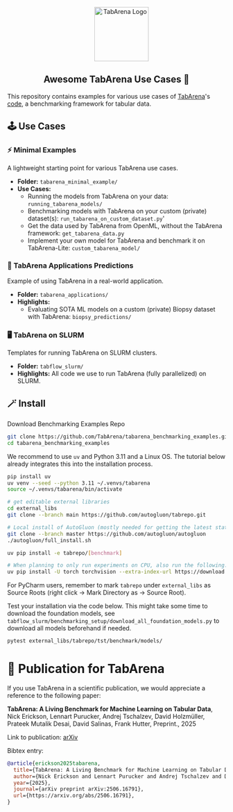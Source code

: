 <div align="center">

<div id="user-content-toc">
  <ul align="center" style="list-style: none;">
    <summary>
      <img src="https://avatars.githubusercontent.com/u/210855230" width="125" alt="TabArena Logo"/>
    </summary>
  </ul>
</div>

## Awesome TabArena Use Cases 🌻

</div>

This repository contains examples for various use cases of [TabArena](https://tabarena.ai)'s 
[code](https://github.com/autogluon/tabrepo/), a benchmarking framework for tabular data.

## 🕹️ Use Cases

### ⚡ Minimal Examples

A lightweight starting point for various TabArena use cases.

- **Folder:** `tabarena_minimal_example/`
- **Use Cases:**
    - Running the models from TabArena on your data: `running_tabarena_models/`
    - Benchmarking models with TabArena on your custom (private) dataset(s): `run_tabarena_on_custom_dataset.py`'
    - Get the data used by TabArena from OpenML, without the TabArena framework: `get_tabarena_data.py`
    - Implement your own model for TabArena and benchmark it on TabArena-Lite: `custom_tabarena_model/`


### 🔬 TabArena Applications Predictions

Example of using TabArena in a real-world application.

- **Folder:** `tabarena_applications/`
- **Highlights:**
    - Evaluating SOTA ML models on a custom (private) Biopsy dataset with TabArena: `biopsy_predictions/`


### 🖥️ TabArena on SLURM

Templates for running TabArena on SLURM clusters.

- **Folder:** `tabflow_slurm/`
- **Highlights:** All code we use to run TabArena (fully parallelized) on SLURM.

## 🪄 Install

Download Benchmarking Examples Repo

```bash
git clone https://github.com/TabArena/tabarena_benchmarking_examples.git
cd tabarena_benchmarking_examples
```

We recommend to use `uv` and Python 3.11 and a Linux OS. The tutorial below already integrates this into the
installation process.

```bash
pip install uv
uv venv --seed --python 3.11 ~/.venvs/tabarena
source ~/.venvs/tabarena/bin/activate

# get editable external libraries
cd external_libs
git clone --branch main https://github.com/autogluon/tabrepo.git

# Local install of AutoGluon (mostly needed for getting the latest state of the code)
git clone --branch master https://github.com/autogluon/autogluon
./autogluon/full_install.sh

uv pip install -e tabrepo/[benchmark]

# When planning to only run experiments on CPU, also run the following:
uv pip install -U torch torchvision --extra-index-url https://download.pytorch.org/whl/cpu
```

For PyCharm users, remember to mark `tabrepo` under `external_libs` as Source Roots (right click
-> Mark Directory as -> Source Root).

Test your installation via the code below. This might take some time to download the foundation models, see
`tabflow_slurm/benchmarking_setup/download_all_foundation_models.py` to download all models beforehand if needed.

```bash
pytest external_libs/tabrepo/tst/benchmark/models/
```

# 📄 Publication for TabArena

If you use TabArena in a scientific publication, we would appreciate a reference to the following paper:

**TabArena: A Living Benchmark for Machine Learning on Tabular Data**,
Nick Erickson, Lennart Purucker, Andrej Tschalzev, David Holzmüller, Prateek Mutalik Desai, David Salinas, Frank Hutter,
Preprint., 2025

Link to publication: [arXiv](https://arxiv.org/abs/2506.16791)

Bibtex entry:

```bibtex
@article{erickson2025tabarena,
  title={TabArena: A Living Benchmark for Machine Learning on Tabular Data}, 
  author={Nick Erickson and Lennart Purucker and Andrej Tschalzev and David Holzmüller and Prateek Mutalik Desai and David Salinas and Frank Hutter},
  year={2025},
  journal={arXiv preprint arXiv:2506.16791},
  url={https://arxiv.org/abs/2506.16791}, 
}
```
